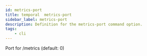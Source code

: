 ```yaml
---
id: metrics-port
title: temporal  metrics-port
sidebar_label: metrics-port
description: Definition for the metrics-port command option.
tags:
	- cli
---
```


Port for /metrics (default: 0)
